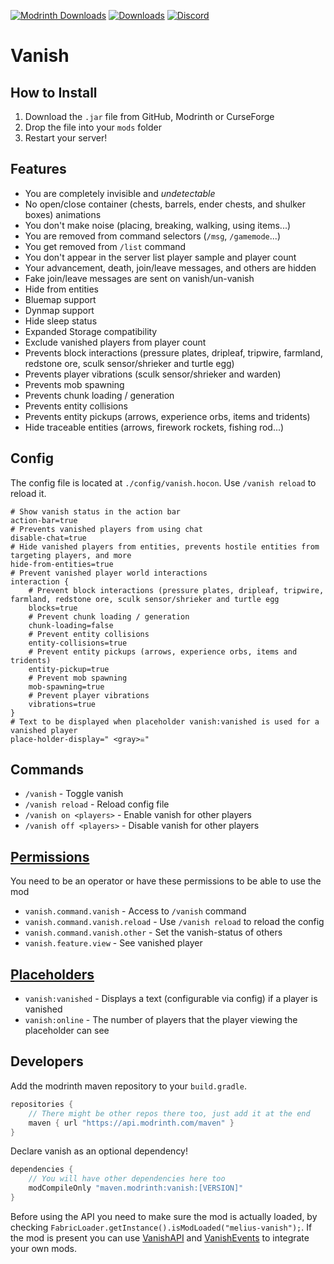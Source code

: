[![Modrinth Downloads](https://img.shields.io/modrinth/dt/UL4bJFDY?label=Modrinth&logo=Modrinth)](https://modrinth.com/mod/vanish)
[![Downloads](https://cf.way2muchnoise.eu/676275.svg)](https://www.curseforge.com/minecraft/mc-mods/meliusvanish)
[![Discord](https://img.shields.io/discord/904419828192927885.svg?logo=discord)](https://discord.gg/HeZayd6SxF)
# Vanish

## How to Install
1. Download the `.jar` file from GitHub, Modrinth or CurseForge
2. Drop the file into your `mods` folder
3. Restart your server!

## Features
- You are completely invisible and *undetectable*
- No open/close container (chests, barrels, ender chests, and shulker boxes) animations
- You don't make noise (placing, breaking, walking, using items...)
- You are removed from command selectors (`/msg`, `/gamemode`...)
- You get removed from `/list` command
- You don't appear in the server list player sample and player count
- Your advancement, death, join/leave messages, and others are hidden
- Fake join/leave messages are sent on vanish/un-vanish
- Hide from entities
- Bluemap support
- Dynmap support
- Hide sleep status
- Expanded Storage compatibility
- Exclude vanished players from player count
- Prevents block interactions (pressure plates, dripleaf, tripwire, farmland, redstone ore, sculk sensor/shrieker and turtle egg)
- Prevents player vibrations (sculk sensor/shrieker and warden)
- Prevents mob spawning
- Prevents chunk loading / generation
- Prevents entity collisions
- Prevents entity pickups (arrows, experience orbs, items and tridents)
- Hide traceable entities (arrows, firework rockets, fishing rod...)

## Config
The config file is located at `./config/vanish.hocon`. Use `/vanish reload` to reload it.
```hocon
# Show vanish status in the action bar
action-bar=true
# Prevents vanished players from using chat
disable-chat=true
# Hide vanished players from entities, prevents hostile entities from targeting players, and more
hide-from-entities=true
# Prevent vanished player world interactions
interaction {
    # Prevent block interactions (pressure plates, dripleaf, tripwire, farmland, redstone ore, sculk sensor/shrieker and turtle egg
    blocks=true
    # Prevent chunk loading / generation
    chunk-loading=false
    # Prevent entity collisions
    entity-collisions=true
    # Prevent entity pickups (arrows, experience orbs, items and tridents)
    entity-pickup=true
    # Prevent mob spawning
    mob-spawning=true
    # Prevent player vibrations
    vibrations=true
}
# Text to be displayed when placeholder vanish:vanished is used for a vanished player
place-holder-display=" <gray>☠"

```

## Commands
- `/vanish` - Toggle vanish
- `/vanish reload` - Reload config file
- `/vanish on <players>` - Enable vanish for other players
- `/vanish off <players>` - Disable vanish for other players

## [Permissions](https://github.com/lucko/fabric-permissions-api)
You need to be an operator or have these permissions to be able to use the mod
- `vanish.command.vanish` - Access to `/vanish` command
- `vanish.command.vanish.reload` - Use `/vanish reload` to reload the config
- `vanish.command.vanish.other` - Set the vanish-status of others
- `vanish.feature.view` - See vanished player

## [Placeholders](https://placeholders.pb4.eu/)
- `vanish:vanished` - Displays a text (configurable via config) if a player is vanished
- `vanish:online` - The number of players that the player viewing the placeholder can see

## Developers
Add the modrinth maven repository to your `build.gradle`.
```gradle
repositories {
    // There might be other repos there too, just add it at the end
    maven { url "https://api.modrinth.com/maven" }
}
```
Declare vanish as an optional dependency!
```gradle
dependencies {
    // You will have other dependencies here too
    modCompileOnly "maven.modrinth:vanish:[VERSION]"
}
```
Before using the API you need to make sure the mod is actually loaded, by checking `FabricLoader.getInstance().isModLoaded("melius-vanish");`. 
If the mod is present you can use [VanishAPI](src/main/java/me/drex/vanish/api/VanishAPI.java) and [VanishEvents](src/main/java/me/drex/vanish/api/VanishEvents.java) to integrate your own mods.
